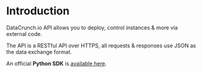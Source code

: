 # Introduction


DataCrunch.io API allows you to deploy, control instances & more via external code.

The API is a RESTful API over HTTPS, all requests & responses use JSON as the data exchange format.

An official **Python SDK** is [available here](https://github.com/DataCrunch-io/datacrunch-python).
